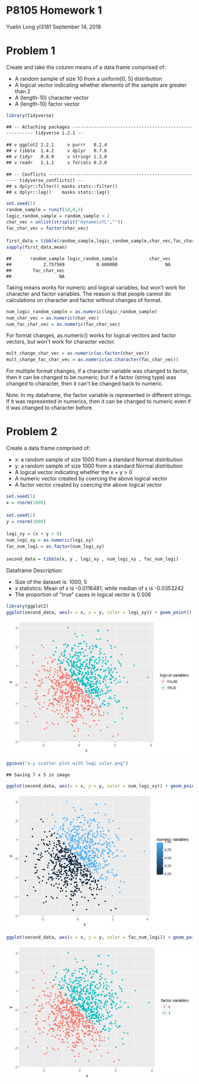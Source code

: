 P8105 Homework 1
================
Yuelin Long yl3181
September 14, 2018

Problem 1
=========

Create and take the column means of a data frame comprised of:

-   A random sample of size 10 from a uniform\[0, 5\] distribution
-   A logical vector indicating whether elements of the sample are greater than 2
-   A (length-10) character vector
-   A (length-10) factor vector

``` r
library(tidyverse)
```

    ## -- Attaching packages ------------------------------------------------------- tidyverse 1.2.1 --

    ## v ggplot2 2.2.1     v purrr   0.2.4
    ## v tibble  1.4.2     v dplyr   0.7.6
    ## v tidyr   0.8.0     v stringr 1.3.0
    ## v readr   1.1.1     v forcats 0.3.0

    ## -- Conflicts ---------------------------------------------------------- tidyverse_conflicts() --
    ## x dplyr::filter() masks stats::filter()
    ## x dplyr::lag()    masks stats::lag()

``` r
set.seed(1)
random_sample = runif(10,0,5)
logic_random_sample = random_sample > 2
char_vec = unlist(strsplit("mynameisYL",""))
fac_char_vec = factor(char_vec)

first_data = tibble(random_sample,logic_random_sample,char_vec,fac_char_vec)
sapply(first_data,mean)
```

    ##       random_sample logic_random_sample            char_vec 
    ##            2.757569            0.600000                  NA 
    ##        fac_char_vec 
    ##                  NA

Taking means works for numeric and logical variables, but won't work for character and factor variables. The reason is that people cannot do calculations on character and factor without changes of format.

``` r
num_logic_random_sample = as.numeric(logic_random_sample)
num_char_vec = as.numeric(char_vec)
num_fac_char_vec = as.numeric(fac_char_vec)
```

For format changes, as.numeric() works for logical vectors and factor vectors, but won't work for character vector.

``` r
mult_change_char_vec = as.numeric(as.factor(char_vec))
mult_change_fac_char_vec = as.numeric(as.character(fac_char_vec))
```

For multiple format changes, if a character variable was changed to factor, then it can be changed to be numeric; but if a factor (string type) was changed to character, then it can't be changed back to numeric.

Note: In my dataframe, the factor variable is represented in different strings. If it was represented in numerics, then it can be changed to numeric even if it was changed to character before.

Problem 2
=========

Create a data frame comprised of:

-   x: a random sample of size 1000 from a standard Normal distribution
-   y: a random sample of size 1000 from a standard Normal distribution
-   A logical vector indicating whether the x + y &gt; 0
-   A numeric vector created by coercing the above logical vector
-   A factor vector created by coercing the above logical vector

``` r
set.seed(1)
x = rnorm(1000)

set.seed(2)
y = rnorm(1000)

logi_xy = (x + y > 0)
num_logi_xy = as.numeric(logi_xy)
fac_num_logi = as.factor(num_logi_xy)

second_data = tibble(x, y , logi_xy , num_logi_xy , fac_num_logi)
```

Dataframe Description:

-   Size of the dataset is: 1000, 5
-   x statistics: Mean of x is -0.0116481, while median of x is -0.0353242
-   The proportion of "true" cases in logical vector is 0.506

``` r
library(ggplot2)
ggplot(second_data, aes(x = x, y = y, color = logi_xy)) + geom_point() + labs(color = "logical variables")  
```

![](YuelinLong-p8105_hw1_yl3181_files/figure-markdown_github/unnamed-chunk-5-1.png)

``` r
ggsave("x-y scatter plot with logi color.png")
```

    ## Saving 7 x 5 in image

``` r
ggplot(second_data, aes(x = x, y = y, color = num_logi_xy)) + geom_point() + labs(color = "numeric variables")  
```

![](YuelinLong-p8105_hw1_yl3181_files/figure-markdown_github/unnamed-chunk-5-2.png)

``` r
ggplot(second_data, aes(x = x, y = y, color = fac_num_logi)) + geom_point() + labs(color = "factor variables") 
```

![](YuelinLong-p8105_hw1_yl3181_files/figure-markdown_github/unnamed-chunk-5-3.png)
